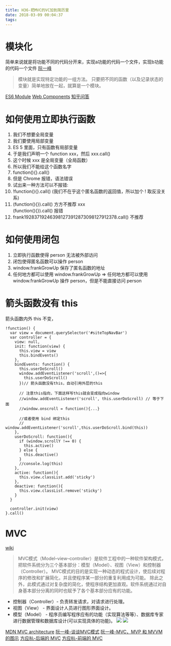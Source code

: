 ```yaml
---
title: H36-把MVC的VC加到简历里
date: 2018-03-09 00:04:37
tags:
---
```

# 模块化
简单来说就是将功能不同的代码分开来，实现a功能的代码一个文件，实现b功能的代码一个文件
[阮一峰](http://www.ruanyifeng.com/blog/2012/10/javascript_module.html)
> 模块就是实现特定功能的一组方法。
> 只要把不同的函数（以及记录状态的变量）简单地放在一起，就算是一个模块。

[ES6 Module](http://es6.ruanyifeng.com/#docs/module)
[Web Components](http://javascript.ruanyifeng.com/htmlapi/webcomponents.html)
[知乎问答](https://www.zhihu.com/question/37649318)

# 如何使用立即执行函数
1. 我们不想要全局变量
2. 我们要使用局部变量
3. ES 5 里面，只有函数有局部变量
4. 于是我们声明一个 function xxx，然后 xxx.call()
5. 这个时候 xxx 是全局变量（全局函数）
6. 所以我们不能给这个函数名字
7. function(){}.call()
8. 但是 Chrome 报错，语法错误
9. 试出来一种方法可以不报错:
  1. !function(){}.call() (我们不在乎这个匿名函数的返回值，所以加个 ! 取反没关系)
  2. (function(){}).call() 方方不推荐
      xxx    
      (function(){}).call() 报错
  3. frank192837192463981273912873098127912378.call() 不推荐

# 如何使用闭包
1. 立即执行函数使得 person 无法被外部访问
2. 闭包使得匿名函数可以操作 person
3. window.frankGrowUp 保存了匿名函数的地址
4. 任何地方都可以使用 window.frankGrowUp
  => 任何地方都可以使用 window.frankGrowUp 操作 person，但是不能直接访问 person

# 箭头函数没有 this
箭头函数内外 this 不变，
```
!function() {
  var view = document.querySelector('#siteTopNavBar')
  var controller = {
    view: null,
    init: function(view) {
      this.view = view
      this.bindEvents()
    },
    bindEvents: function() {
      this.userDoScroll()
      window.addEventListener('scroll',()=>{
        this.userDoScroll()
      })// 箭头函数没有this，自动引用外层的this
      
      // 注意this指向，下面这样写this就会变成指向window
      //window.addEventListener('scroll', this.userDoScroll) // 等于下面
      //window.onscroll = function(){...}
      
      //或者使用 bind 绑定this 
      // window.addEventListener('scroll',this.userDoScroll.bind(this))
    },
    userDoScroll: function(){
      if (window.scrollY !== 0) {
        this.active()
      } else {
        this.deactive()
      }
      //console.log(this)
    },
    active: function(){
      this.view.classList.add('sticky')
    },
    deactive: function(){
      this.view.classList.remove('sticky')
    }
  }

  controller.init(view)
}.call()
```

# MVC
[wiki](https://www.wikiwand.com/zh-hans/MVC)
> MVC模式（Model–view–controller）是软件工程中的一种软件架构模式，把软件系统分为三个基本部分：模型（Model）、视图（View）和控制器（Controller）。
> MVC模式的目的是实现一种动态的程式设计，使后续对程序的修改和扩展简化，并且使程序某一部分的重复利用成为可能。
> 除此之外，此模式通过对复杂度的简化，使程序结构更加直观。软件系统通过对自身基本部分分离的同时也赋予了各个基本部分应有的功能。

- 控制器（Controller）- 负责转发请求，对请求进行处理。
- 视图（View） - 界面设计人员进行图形界面设计。
- 模型（Model） - 程序员编写程序应有的功能（实现算法等等）、数据库专家进行数据管理和数据库设计(可以实现具体的功能)。
![](http://upload-images.jianshu.io/upload_images/9047034-617d66a32b4054aa.png?imageMogr2/auto-orient/strip%7CimageView2/2/w/1240)
![](http://upload-images.jianshu.io/upload_images/9047034-bc898ca087615df7.png?imageMogr2/auto-orient/strip%7CimageView2/2/w/1240)

[MDN MVC architecture](https://developer.mozilla.org/en-US/Apps/Fundamentals/Modern_web_app_architecture/MVC_architecture)
[阮一峰-谈谈MVC模式](http://www.ruanyifeng.com/blog/2007/11/mvc.html)
[阮一峰-MVC，MVP 和 MVVM 的图示](http://www.ruanyifeng.com/blog/2015/02/mvcmvp_mvvm.html)
[方应杭-后端的 MVC](https://zhuanlan.zhihu.com/p/22834622)
[方应杭-前端的 MVC](https://zhuanlan.zhihu.com/p/22943208)
